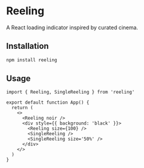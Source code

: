 # Reeling

A React loading indicator inspired by curated cinema.

## Installation

```bash
npm install reeling
```

## Usage

```tsx
import { Reeling, SingleReeling } from 'reeling'

export default function App() {
  return (
    <>
      <Reeling noir />
      <div style={{ background: 'black' }}>
        <Reeling size={100} />
        <SingleReeling />
        <SingleReeling size='50%' />
      </div>
    </>
  )
}
```
